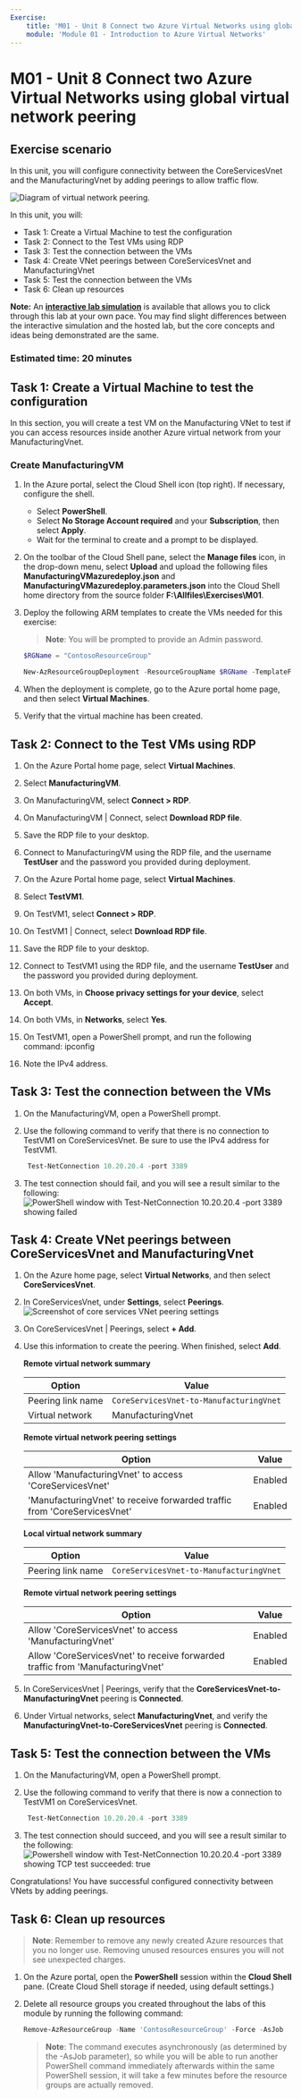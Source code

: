 ```yaml
---
Exercise:
    title: 'M01 - Unit 8 Connect two Azure Virtual Networks using global virtual network peering'
    module: 'Module 01 - Introduction to Azure Virtual Networks'
---
```


# M01 - Unit 8 Connect two Azure Virtual Networks using global virtual network peering

## Exercise scenario

In this unit, you will configure connectivity between the CoreServicesVnet and the ManufacturingVnet by adding peerings to allow traffic flow.

![Diagram of virtual network peering.](../media/8-exercise-connect-two-azure-virtual-networks-global.png)

In this unit, you will:

+ Task 1: Create a Virtual Machine to test the configuration
+ Task 2: Connect to the Test VMs using RDP
+ Task 3: Test the connection between the VMs
+ Task 4: Create VNet peerings between CoreServicesVnet and ManufacturingVnet
+ Task 5: Test the connection between the VMs
+ Task 6: Clean up resources

**Note:** An **[interactive lab simulation](https://mslabs.cloudguides.com/guides/AZ-700%20Lab%20Simulation%20-%20Connect%20two%20Azure%20virtual%20networks%20using%20global%20virtual%20network%20peering)** is available that allows you to click through this lab at your own pace. You may find slight differences between the interactive simulation and the hosted lab, but the core concepts and ideas being demonstrated are the same.

### Estimated time: 20 minutes

## Task 1: Create a Virtual Machine to test the configuration

In this section, you will create a test VM on the Manufacturing VNet to test if you can access resources inside another Azure virtual network from your ManufacturingVnet.

### Create ManufacturingVM

1. In the Azure portal, select the Cloud Shell icon (top right). If necessary, configure the shell.  
    + Select **PowerShell**.
    + Select **No Storage Account required** and your **Subscription**, then select **Apply**.
    + Wait for the terminal to create and a prompt to be displayed. 

1. On the toolbar of the Cloud Shell pane, select the **Manage files** icon, in the drop-down menu, select **Upload** and upload the following files **ManufacturingVMazuredeploy.json** and **ManufacturingVMazuredeploy.parameters.json** into the Cloud Shell home directory from the source folder **F:\Allfiles\Exercises\M01**.

1. Deploy the following ARM templates to create the VMs needed for this exercise:

   >**Note**: You will be prompted to provide an Admin password.

   ```powershell
   $RGName = "ContosoResourceGroup"
   
   New-AzResourceGroupDeployment -ResourceGroupName $RGName -TemplateFile ManufacturingVMazuredeploy.json -TemplateParameterFile ManufacturingVMazuredeploy.parameters.json
   ```
  
1. When the deployment is complete, go to the Azure portal home page, and then select **Virtual Machines**.

1. Verify that the virtual machine has been created.

## Task 2: Connect to the Test VMs using RDP

1. On the Azure Portal home page, select **Virtual Machines**.

1. Select **ManufacturingVM**.

1. On ManufacturingVM, select **Connect &gt; RDP**.

1. On ManufacturingVM \| Connect, select **Download RDP file**.

1. Save the RDP file to your desktop.

1. Connect to ManufacturingVM using the RDP file, and the username **TestUser** and the password you provided during deployment.

1. On the Azure Portal home page, select **Virtual Machines**.

1. Select **TestVM1**.

1. On TestVM1, select **Connect &gt; RDP**.

1. On TestVM1 \| Connect, select **Download RDP file**.

1. Save the RDP file to your desktop.

1. Connect to TestVM1 using the RDP file, and the username **TestUser** and the password you provided during deployment.

1. On both VMs, in **Choose privacy settings for your device**, select **Accept**.

1. On both VMs, in **Networks**, select **Yes**.

1. On TestVM1, open a PowerShell prompt, and run the following command: ipconfig

1. Note the IPv4 address.

## Task 3: Test the connection between the VMs

1. On the ManufacturingVM, open a PowerShell prompt.

1. Use the following command to verify that there is no connection to TestVM1 on CoreServicesVnet. Be sure to use the IPv4 address for TestVM1.

   ```powershell
    Test-NetConnection 10.20.20.4 -port 3389
    ```

1. The test connection should fail, and you will see a result similar to the following:
   ![PowerShell window with Test-NetConnection 10.20.20.4 -port 3389 showing failed ](../media/test-netconnection-fail.png)

## Task 4: Create VNet peerings between CoreServicesVnet and ManufacturingVnet

1. On the Azure home page, select **Virtual Networks**, and then select **CoreServicesVnet**.

1. In CoreServicesVnet, under **Settings**, select **Peerings**.
   ![Screenshot of core services VNet peering settings ](../media/create-peering-on-coreservicesvnet.png)

1. On CoreServicesVnet \| Peerings, select **+ Add**.

1. Use this information to create the peering. When finished, select **Add**. 

   **Remote virtual network summary**

   | **Option**                                    | **Value**                             |
   | ------------------------------------ | --------------------------------------------- | 
   | Peering link name    | `CoreServicesVnet-to-ManufacturingVnet` |
   | Virtual network | ManufacturingVnet |

    **Remote virtual network peering settings**
   
   | **Option**                                    | **Value**                             |
   | ------------------------------------ | --------------------------------------------- | 
   | Allow 'ManufacturingVnet' to access 'CoreServicesVnet' | Enabled |
   |'ManufacturingVnet' to receive forwarded traffic from 'CoreServicesVnet' | Enabled |
 
    **Local virtual network summary**

    | **Option**                                    | **Value**                             |
    | ------------------------------------ | --------------------------------------------- | 
    | Peering link name | `CoreServicesVnet-to-ManufacturingVnet` |
 
    **Remote virtual network peering settings**
   
    | **Option**                                    | **Value**                             |
    | ------------------------------------ | --------------------------------------------- | 
    | Allow 'CoreServicesVnet' to access 'ManufacturingVnet' | Enabled
    | Allow 'CoreServicesVnet' to receive forwarded traffic from 'ManufacturingVnet' | Enabled |
 
1. In CoreServicesVnet \| Peerings, verify that the **CoreServicesVnet-to-ManufacturingVnet** peering is **Connected**.

1. Under Virtual networks, select **ManufacturingVnet**, and verify the **ManufacturingVnet-to-CoreServicesVnet** peering is **Connected**.

## Task 5: Test the connection between the VMs

1. On the ManufacturingVM, open a PowerShell prompt.

1. Use the following command to verify that there is now a connection to TestVM1 on CoreServicesVnet.

   ```powershell
    Test-NetConnection 10.20.20.4 -port 3389
    ```

1. The test connection should succeed, and you will see a result similar to the following:
   ![Powershell window with Test-NetConnection 10.20.20.4 -port 3389 showing TCP test succeeded: true](../media/test-connection-succeeded.png)

Congratulations! You have successful configured connectivity between VNets by adding peerings.

## Task 6: Clean up resources

   >**Note**: Remember to remove any newly created Azure resources that you no longer use. Removing unused resources ensures you will not see unexpected charges.

1. On the Azure portal, open the **PowerShell** session within the **Cloud Shell** pane. (Create Cloud Shell storage if needed, using default settings.)

1. Delete all resource groups you created throughout the labs of this module by running the following command:

   ```powershell
   Remove-AzResourceGroup -Name 'ContosoResourceGroup' -Force -AsJob
   ```

   >**Note**: The command executes asynchronously (as determined by the -AsJob parameter), so while you will be able to run another PowerShell command immediately afterwards within the same PowerShell session, it will take a few minutes before the resource groups are actually removed.
